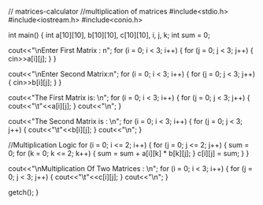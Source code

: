 // matrices-calculator
//multiplication of matrices
#include<stdio.h>
#include<iostream.h>
#include<conio.h>

int main() {
   int a[10][10], b[10][10], c[10][10], i, j, k;
   int sum = 0;

   cout<<"\nEnter First Matrix : n";
   for (i = 0; i < 3; i++) {
      for (j = 0; j < 3; j++) {
	 cin>>a[i][j];
      }
   }

   cout<<"\nEnter Second Matrix:n";
   for (i = 0; i < 3; i++) {
      for (j = 0; j < 3; j++) {
	 cin>>b[i][j];
      }
   }

   cout<<"The First Matrix is: \n";
   for (i = 0; i < 3; i++) {
      for (j = 0; j < 3; j++) {
	 cout<<"\t"<<a[i][j];
      }
      cout<<"\n";
   }

   cout<<"The Second Matrix is : \n";
   for (i = 0; i < 3; i++) {
      for (j = 0; j < 3; j++) {
	 cout<<"\t"<<b[i][j];
      }
      cout<<"\n";
   }

   //Multiplication Logic
   for (i = 0; i <= 2; i++) {
      for (j = 0; j <= 2; j++) {
	 sum = 0;
	 for (k = 0; k <= 2; k++) {
	    sum = sum + a[i][k] * b[k][j];
	 }
	 c[i][j] = sum;
      }
   }

   cout<<"\nMultiplication Of Two Matrices : \n";
   for (i = 0; i < 3; i++) {
      for (j = 0; j < 3; j++) {
	 cout<<"\t"<<c[i][j];
      }
      cout<<"\n";
   }

   getch();
}
